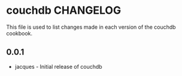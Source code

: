 couchdb CHANGELOG
=================

This file is used to list changes made in each version of the couchdb cookbook.

0.0.1
-----
- jacques - Initial release of couchdb
